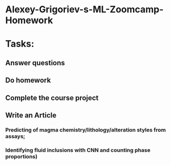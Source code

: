 
# Alexey-Grigoriev-s-ML-Zoomcamp-Homework
# Tasks: 
## Answer questions
## Do homework
## Complete the course project
## Write an Article
### Predicting of magma chemistry/lithology/alteration styles from assays; 
### Identifying fluid inclusions with CNN and counting phase proportions)
